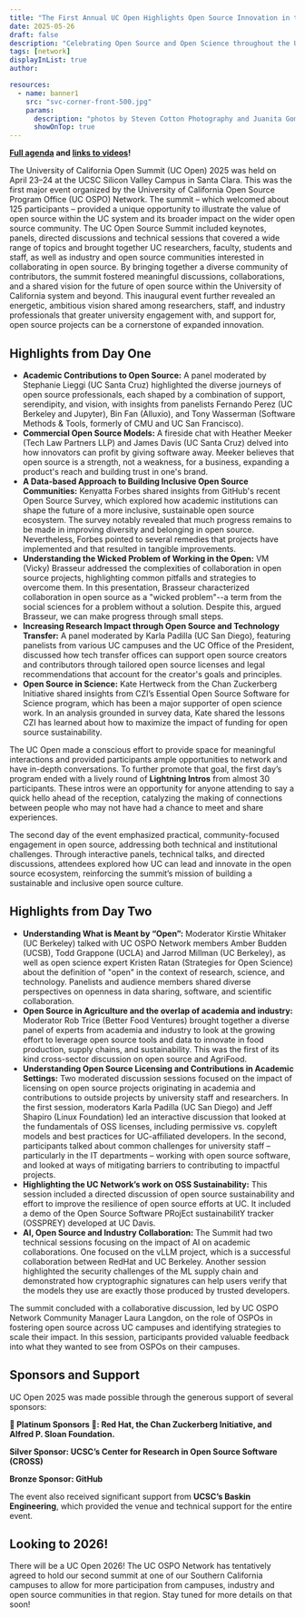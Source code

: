 ```yaml
---
title: "The First Annual UC Open Highlights Open Source Innovation in the UC System"
date: 2025-05-26
draft: false
description: "Celebrating Open Source and Open Science throughout the UC system"
tags: [network]
displayInList: true
author:

resources:
  - name: banner1
    src: "svc-corner-front-500.jpg"
    params:
      description: "photos by Steven Cotton Photography and Juanita Gomez, UCSC"
      showOnTop: true
---
```


**[Full agenda](../../events/uc-open-4-2025/_index.md) and [links to videos](https://youtube.com/playlist?list=PLgEgostMUSe2s4xUSI4iYsr16d1adYyh3&si=6sS-_EUNeXH3qlZD)!**

The University of California Open Summit (UC Open) 2025 was held on April 23–24 at the UCSC Silicon Valley Campus in Santa Clara. This was the first major event organized by the University of California Open Source Program Office (UC OSPO) Network. The summit – which welcomed about 125 participants – provided a unique opportunity to illustrate the value of open source within the UC system and its broader impact on the wider open source community. The UC Open Source Summit included keynotes, panels, directed discussions and technical sessions that covered a wide range of topics and brought together UC researchers, faculty, students and staff, as well as industry and open source communities interested in collaborating in open source. By bringing together a diverse community of contributors, the summit fostered meaningful discussions, collaborations, and a shared vision for the future of open source within the University of California system and beyond. This inaugural event further revealed an energetic, ambitious vision shared among researchers, staff, and industry professionals that greater university engagement with, and support for, open source projects can be a cornerstone of expanded innovation.

## Highlights from Day One

- **Academic Contributions to Open Source:** A panel moderated by Stephanie Lieggi (UC Santa Cruz) highlighted the diverse journeys of open source professionals, each shaped by a combination of support, serendipity, and vision, with insights from panelists Fernando Perez (UC Berkeley and Jupyter), Bin Fan (Alluxio), and Tony Wasserman (Software Methods & Tools, formerly of CMU and UC San Francisco).
- **Commercial Open Source Models:** A fireside chat with Heather Meeker (Tech Law Partners LLP) and James Davis (UC Santa Cruz) delved into how innovators can profit by giving software away. Meeker believes that open source is a strength, not a weakness, for a business, expanding a product's reach and building trust in one's brand.
- **A Data-based Approach to Building Inclusive Open Source Communities:** Kenyatta Forbes shared insights from GitHub's recent Open Source Survey, which explored how academic institutions can shape the future of a more inclusive, sustainable open source ecosystem. The survey notably revealed that much progress remains to be made in improving diversity and belonging in open source. Nevertheless, Forbes pointed to several remedies that projects have implemented and that resulted in tangible improvements.
- **Understanding the Wicked Problem of Working in the Open:** VM (Vicky) Brasseur addressed the complexities of collaboration in open source projects, highlighting common pitfalls and strategies to overcome them. In this presentation, Brasseur characterized collaboration in open source as a "wicked problem"--a term from the social sciences for a problem without a solution. Despite this, argued Brasseur, we can make progress through small steps.
- **Increasing Research Impact through Open Source and Technology Transfer:** A panel moderated by Karla Padilla (UC San Diego), featuring panelists from various UC campuses and the UC Office of the President, discussed how tech transfer offices can support open source creators and contributors through tailored open source licenses and legal recommendations that account for the creator's goals and principles.
- **Open Source in Science:** Kate Hertweck from the Chan Zuckerberg Initiative shared insights from CZI’s Essential Open Source Software for Science program, which has been a major supporter of open science work. In an analysis grounded in survey data, Kate shared the lessons CZI has learned about how to maximize the impact of funding for open source sustainability.

The UC Open made a conscious effort to provide space for meaningful interactions and provided participants ample opportunities to network and have in-depth conversations. To further promote that goal, the first day’s program ended with a lively round of **Lightning Intros** from almost 30 participants. These intros were an opportunity for anyone attending to say a quick hello ahead of the reception, catalyzing the making of connections between people who may not have had a chance to meet and share experiences.

The second day of the event emphasized practical, community-focused engagement in open source, addressing both technical and institutional challenges. Through interactive panels, technical talks, and directed discussions, attendees explored how UC can lead and innovate in the open source ecosystem, reinforcing the summit’s mission of building a sustainable and inclusive open source culture.

## Highlights from Day Two

- **Understanding What is Meant by “Open”:** Moderator Kirstie Whitaker (UC Berkeley) talked with UC OSPO Network members Amber Budden (UCSB), Todd Grappone (UCLA) and Jarrod Millman (UC Berkeley), as well as open science expert Kristen Ratan (Strategies for Open Science) about the definition of "open" in the context of research, science, and technology. Panelists and audience members shared diverse perspectives on openness in data sharing, software, and scientific collaboration.
- **Open Source in Agriculture and the overlap of academia and industry:** Moderator Rob Trice (Better Food Ventures) brought together a diverse panel of experts from academia and industry to look at the growing effort to leverage open source tools and data to innovate in food production, supply chains, and sustainability. This was the first of its kind cross-sector discussion on open source and AgriFood.
- **Understanding Open Source Licensing and Contributions in Academic Settings:** Two moderated discussion sessions focused on the impact of licensing on open source projects originating in academia and contributions to outside projects by university staff and researchers. In the first session, moderators Karla Padilla (UC San Diego) and Jeff Shapiro (Linux Foundation) led an interactive discussion that looked at the fundamentals of OSS licenses, including permissive vs. copyleft models and best practices for UC-affiliated developers. In the second, participants talked about common challenges for university staff – particularly in the IT departments – working with open source software, and looked at ways of mitigating barriers to contributing to impactful projects.
- **Highlighting the UC Network’s work on OSS Sustainability:** This session included a directed discussion of open source sustainability and effort to improve the resilience of open source efforts at UC. It included a demo of the Open Source Software PRojEct sustainabilitY tracker (OSSPREY) developed at UC Davis.
- **AI, Open Source and Industry Collaboration:** The Summit had two technical sessions focusing on the impact of AI on academic collaborations. One focused on the vLLM project, which is a successful collaboration between RedHat and UC Berkeley. Another session highlighted the security challenges of the ML supply chain and demonstrated how cryptographic signatures can help users verify that the models they use are exactly those produced by trusted developers.

The summit concluded with a collaborative discussion, led by UC OSPO Network Community Manager Laura Langdon, on the role of OSPOs in fostering open source across UC campuses and identifying strategies to scale their impact. In this session, participants provided valuable feedback into what they wanted to see from OSPOs on their campuses.

## Sponsors and Support

UC Open 2025 was made possible through the generous support of several sponsors:

**🌟 Platinum Sponsors 🌟: Red Hat, the Chan Zuckerberg Initiative, and Alfred P. Sloan Foundation.**

**Silver Sponsor: UCSC’s Center for Research in Open Source Software (CROSS)**

**Bronze Sponsor: GitHub**

The event also received significant support from **UCSC’s Baskin Engineering**, which provided the venue and technical support for the entire event.

## Looking to 2026!

There will be a UC Open 2026! The UC OSPO Network has tentatively agreed to hold our second summit at one of our Southern California campuses to allow for more participation from campuses, industry and open source communities in that region. Stay tuned for more details on that soon!
